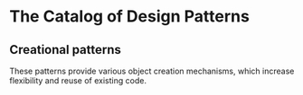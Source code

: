 # The Catalog of Design Patterns

## Creational patterns

These patterns provide various object creation mechanisms, which increase flexibility and reuse of existing code.
